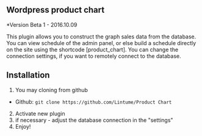 
## Wordpress product chart
*Version Beta 1 - 2016.10.09

This plugin allows you to construct the graph sales data from the database.
You can view schedule of the admin panel, or else build a schedule directly on the site using the shortcode [product_chart].
You can change the connection settings, if you want to remotely connect to the database.

## Installation

1. You may cloning from github
  * Github: `git clone https://github.com/Lintume/Product Chart`
2. Activate new plugin
3. if necessary - adjust the database connection in the "settings"
4. Enjoy!



